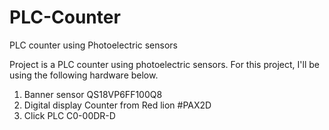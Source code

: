 # PLC-Counter
PLC counter using Photoelectric sensors

Project is a PLC counter using photoelectric sensors. For this project, I'll be using the following hardware below.
1) Banner sensor QS18VP6FF100Q8
2) Digital display Counter from Red lion #PAX2D
3) Click PLC C0-00DR-D
